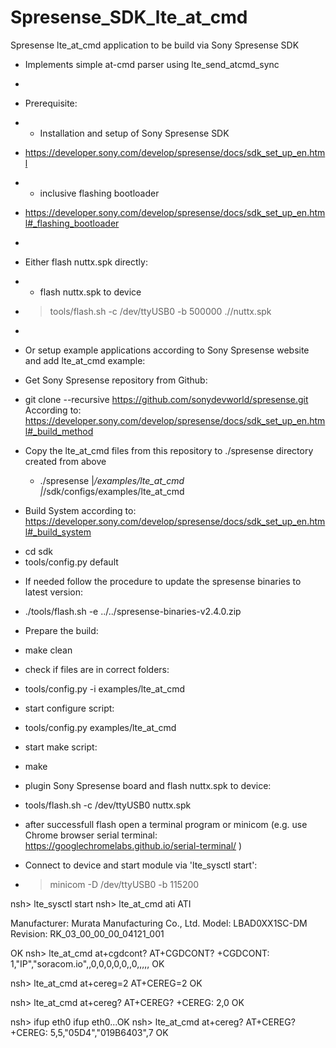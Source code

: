 # Spresense_SDK_lte_at_cmd
Spresense lte_at_cmd application to be build via Sony Spresense SDK
 
 * Implements simple at-cmd parser using lte_send_atcmd_sync
 *
 * Prerequisite: 
 * - Installation and setup of Sony Spresense SDK
 *   https://developer.sony.com/develop/spresense/docs/sdk_set_up_en.html
 * - inclusive flashing bootloader
 *   https://developer.sony.com/develop/spresense/docs/sdk_set_up_en.html#_flashing_bootloader
 * 
 * Either flash nuttx.spk directly:
 * - flash nuttx.spk to device
 *   >tools/flash.sh -c /dev/ttyUSB0 -b 500000 ./<yourpath>/nuttx.spk
 * 
 
 * Or setup example applications according to Sony Spresense website and add lte_at_cmd example:
  * Get Sony Spresense repository from Github: 
   - git clone --recursive https://github.com/sonydevworld/spresense.git
     According to: https://developer.sony.com/develop/spresense/docs/sdk_set_up_en.html#_build_method

 * Copy the lte_at_cmd files from this repository to ./spresense directory created from above
   - ./spresense
        |_/examples/lte_at_cmd
        |_/sdk/configs/examples/lte_at_cmd

 * Build System according to:
     https://developer.sony.com/develop/spresense/docs/sdk_set_up_en.html#_build_system
  -  cd sdk
  -  tools/config.py default
  * If needed follow the procedure to update the spresense binaries to latest version:
  -  ./tools/flash.sh -e ../../spresense-binaries-v2.4.0.zip 
 
 * Prepare the build:	
  -  make clean
 * check if files are in correct folders:	
  -  tools/config.py -i examples/lte_at_cmd

 * start configure script:	
  -  tools/config.py examples/lte_at_cmd

 * start make script:  
  -  make

 * plugin Sony Spresense board and flash nuttx.spk to device:  
  -  tools/flash.sh -c /dev/ttyUSB0 nuttx.spk
 
 * after successfull flash open a terminal program or minicom
   (e.g. use Chrome browser serial terminal: https://googlechromelabs.github.io/serial-terminal/ )
 
 * Connect to device and start module via 'lte_sysctl start':
 *   > minicom -D /dev/ttyUSB0 -b 115200

nsh> lte_sysctl start
nsh> lte_at_cmd ati
ATI

Manufacturer: Murata Manufacturing Co., Ltd.
Model: LBAD0XX1SC-DM
Revision: RK_03_00_00_00_04121_001

OK
nsh> lte_at_cmd at+cgdcont?
AT+CGDCONT?
+CGDCONT: 1,"IP","soracom.io",,0,0,0,0,0,,0,,,,,
OK

nsh> lte_at_cmd at+cereg=2
AT+CEREG=2
OK

nsh> lte_at_cmd at+cereg?
AT+CEREG?
+CEREG: 2,0
OK

nsh> ifup eth0
ifup eth0...OK
nsh> lte_at_cmd at+cereg?
AT+CEREG?
+CEREG: 5,5,"05D4","019B6403",7
OK

